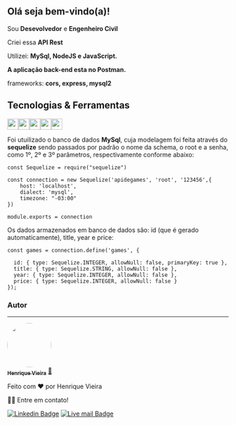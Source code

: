
<!-- ## <img src="https://raw.githubusercontent.com/iampavangandhi/iampavangandhi/master/gifs/Hi.gif" width="30px"> Olá seja bem-vindo(a)!</h2> -->
## <h2> Olá seja bem-vindo(a)!</h2>



Sou <strong>Desevolvedor</strong> e <strong>Engenheiro Civil</strong><br />

Criei essa <strong>API Rest</strong> 


  Utilizei: <strong>MySql, NodeJS e JavaScript.</strong>
  
  <strong>A aplicação back-end esta no Postman.</strong>


  frameworks: <strong>cors, express, mysql2</strong>

## Tecnologias & Ferramentas



<img src="https://img.shields.io/badge/javascript-%23F7DF1E.svg?&style=for-the-badge&logo=javascript&logoColor=black" height="25"/><img src="https://img.shields.io/badge/Node.js-43853D?style=for-the-badge&logo=node.js&logoColor=white" height="25"/><img src="https://img.shields.io/badge/-npm-CB3837?style=flat-square&logo=npm" height="25"/><img src="https://img.shields.io/badge/-GitHub-181717?style=flat-square&logo=github" height="25"/><img src="https://img.shields.io/badge/MySQL-00000F?style=for-the-badge&logo=mysql&logoColor=white" height="25"/>


Foi utuilizado o banco de dados <strong>MySql</strong>, cuja  modelagem foi feita através do <strong>sequelize</strong> sendo passados por padrão o nome da schema, o root e a senha, como 1º, 2º  e 3º parâmetros, respectivamente conforme abaixo: 
```
const Sequelize = require("sequelize")

const connection = new Sequelize('apidegames', 'root', '123456',{
    host: 'localhost',
    dialect: 'mysql',
    timezone: "-03:00"
})

module.exports = connection
```

Os dados armazenados em banco de dados são: id (que é gerado automaticamente), title, year e price:

```
const games = connection.define('games', {
    
  id: { type: Sequelize.INTEGER, allowNull: false, primaryKey: true },
  title: { type: Sequelize.STRING, allowNull: false },
  year: { type: Sequelize.INTEGER, allowNull: false },
  price: { type: Sequelize.INTEGER, allowNull: false }
});
```
### Autor
---
<a href="https://www.linkedin.com/in/henriquecarvalhovieira/">
    
  <img style="border-radius: 50%;" src="https://avatars.githubusercontent.com/u/87788394?s=400&u=7f36505574f0bc15df5b88cc887a51f8e6406310&v=4" width="100px;" alt=""/>
  <br />
  <sub><b>Henrique Vieira</b></sub></a> <a href="https://blog.rocketseat.com.br/author/thiago//" title="Rocketseat">🚀</a>
 
 
 Feito com ❤️ por Henrique Vieira 
 
 👋🏽 Entre em contato!
 
 [![Linkedin Badge](https://img.shields.io/badge/-Henrique-blue?style=flat-square&logo=Linkedin&logoColor=white&link=https://www.linkedin.com/in/henriquecarvalhovieira/)](https://www.linkedin.com/in/henriquecarvalhovieira/) 
 [![Live mail Badge](https://img.shields.io/badge/-hnr01@live.com-5186e1?style=flat-square&logo=Outlook&logoColor=white&link=mailto:hnr01@live.com)](mailto:hnr01@live.com)
